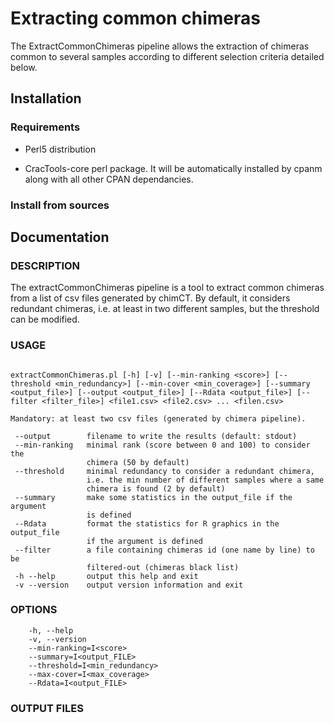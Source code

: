 # Extracting common chimeras

The ExtractCommonChimeras pipeline allows the extraction of chimeras common to several samples according to different selection criteria detailed below.



## Installation

### Requirements

* Perl5 distribution

* CracTools-core perl package. It will be automatically installed by cpanm along with all other CPAN dependancies.

### Install from sources


## Documentation

### DESCRIPTION

The extractCommonChimeras pipeline is a tool to extract common chimeras from a list of csv files generated by chimCT. By default, it considers redundant chimeras, i.e. at least in two different samples, but the threshold can be modified.

### USAGE

```

extractCommonChimeras.pl [-h] [-v] [--min-ranking <score>] [--threshold <min_redundancy>] [--min-cover <min_coverage>] [--summary <output_file>] [--output <output_file>] [--Rdata <output_file>] [--filter <filter_file>] <file1.csv> <file2.csv> ... <filen.csv>

Mandatory: at least two csv files (generated by chimera pipeline).

 --output        filename to write the results (default: stdout)
 --min-ranking   minimal rank (score between 0 and 100) to consider the
                 chimera (50 by default)
 --threshold     minimal redundancy to consider a redundant chimera,
                 i.e. the min number of different samples where a same
                 chimera is found (2 by default)
 --summary       make some statistics in the output_file if the argument
                 is defined
 --Rdata         format the statistics for R graphics in the output_file
                 if the argument is defined
 --filter        a file containing chimeras id (one name by line) to be
                 filtered-out (chimeras black list)
 -h --help       output this help and exit
 -v --version    output version information and exit

```

### OPTIONS

```
    -h, --help
    -v, --version
    --min-ranking=I<score>
    --summary=I<output_FILE>
    --threshold=I<min_redundancy>
    --max-cover=I<max_coverage>
    --Rdata=I<output_FILE>

```


### OUTPUT FILES
